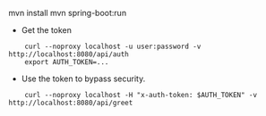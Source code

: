 mvn install
mvn spring-boot:run 

- Get the token

```
	curl --noproxy localhost -u user:password -v http://localhost:8080/api/auth
	export AUTH_TOKEN=...
```

- Use the token to bypass security.

```
	curl --noproxy localhost -H "x-auth-token: $AUTH_TOKEN" -v http://localhost:8080/api/greet
```